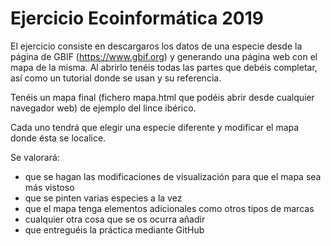 Ejercicio Ecoinformática 2019
===============

El ejercicio consiste en descargaros los datos de una especie desde la página de GBIF (https://www.gbif.org) y generando una página web con el mapa de la misma. Al abrirlo tenéis todas las partes que debéis completar, así como un tutorial donde se usan y su referencia.

Tenéis un mapa final (fichero mapa.html que podéis abrir desde cualquier navegador web) de ejemplo del lince ibérico.

Cada uno tendrá que elegir una especie diferente y modificar el mapa donde ésta se localice.

Se valorará:

- que se hagan las modificaciones de visualización para que el mapa sea más vistoso
- que se pinten varias especies a la vez
- que el mapa tenga elementos adicionales como otros tipos de marcas
- cualquier otra cosa que se os ocurra añadir
- que entreguéis la práctica mediante GitHub